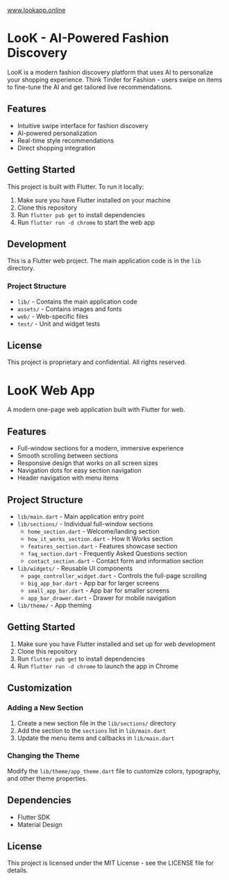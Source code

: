 www.lookapp.online

# LooK - AI-Powered Fashion Discovery

LooK is a modern fashion discovery platform that uses AI to personalize your shopping experience. Think Tinder for Fashion - users swipe on items to fine-tune the AI and get tailored live recommendations.

## Features

- Intuitive swipe interface for fashion discovery
- AI-powered personalization
- Real-time style recommendations
- Direct shopping integration

## Getting Started

This project is built with Flutter. To run it locally:

1. Make sure you have Flutter installed on your machine
2. Clone this repository
3. Run `flutter pub get` to install dependencies
4. Run `flutter run -d chrome` to start the web app

## Development

This is a Flutter web project. The main application code is in the `lib` directory.

### Project Structure

- `lib/` - Contains the main application code
- `assets/` - Contains images and fonts
- `web/` - Web-specific files
- `test/` - Unit and widget tests

## License

This project is proprietary and confidential. All rights reserved.

# LooK Web App

A modern one-page web application built with Flutter for web.

## Features

- Full-window sections for a modern, immersive experience
- Smooth scrolling between sections
- Responsive design that works on all screen sizes
- Navigation dots for easy section navigation
- Header navigation with menu items

## Project Structure

- `lib/main.dart` - Main application entry point
- `lib/sections/` - Individual full-window sections
  - `home_section.dart` - Welcome/landing section
  - `how_it_works_section.dart` - How It Works section
  - `features_section.dart` - Features showcase section
  - `faq_section.dart` - Frequently Asked Questions section
  - `contact_section.dart` - Contact form and information section
- `lib/widgets/` - Reusable UI components
  - `page_controller_widget.dart` - Controls the full-page scrolling
  - `big_app_bar.dart` - App bar for larger screens
  - `small_app_bar.dart` - App bar for smaller screens
  - `app_bar_drawer.dart` - Drawer for mobile navigation
- `lib/theme/` - App theming

## Getting Started

1. Make sure you have Flutter installed and set up for web development
2. Clone this repository
3. Run `flutter pub get` to install dependencies
4. Run `flutter run -d chrome` to launch the app in Chrome

## Customization

### Adding a New Section

1. Create a new section file in the `lib/sections/` directory
2. Add the section to the `sections` list in `lib/main.dart`
3. Update the menu items and callbacks in `lib/main.dart`

### Changing the Theme

Modify the `lib/theme/app_theme.dart` file to customize colors, typography, and other theme properties.

## Dependencies

- Flutter SDK
- Material Design

## License

This project is licensed under the MIT License - see the LICENSE file for details.
